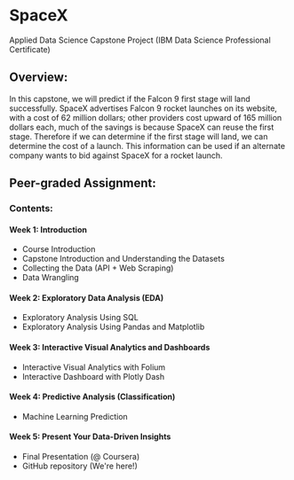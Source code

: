 # SpaceX
Applied Data Science Capstone Project (IBM Data Science Professional Certificate)

## Overview:
In this capstone, we will predict if the Falcon 9 first stage will land successfully. SpaceX advertises Falcon 9 rocket launches on its website, with a cost of 62 million dollars; other providers cost upward of 165 million dollars each, much of the savings is because SpaceX can reuse the first stage. Therefore if we can determine if the first stage will land, we can determine the cost of a launch. This information can be used if an alternate company wants to bid against SpaceX for a rocket launch. 

## Peer-graded Assignment:
### Contents:
#### Week 1: Introduction
- Course Introduction
- Capstone Introduction and Understanding the Datasets
- Collecting the Data (API + Web Scraping)
- Data Wrangling
#### Week 2: Exploratory Data Analysis (EDA)
- Exploratory Analysis Using SQL
- Exploratory Analysis Using Pandas and Matplotlib
#### Week 3: Interactive Visual Analytics and Dashboards
- Interactive Visual Analytics with Folium
- Interactive Dashboard with Plotly Dash
#### Week 4: Predictive Analysis (Classification)
- Machine Learning Prediction
#### Week 5: Present Your Data-Driven Insights  
- Final Presentation (@ Coursera)
- GitHub repository (We're here!)

